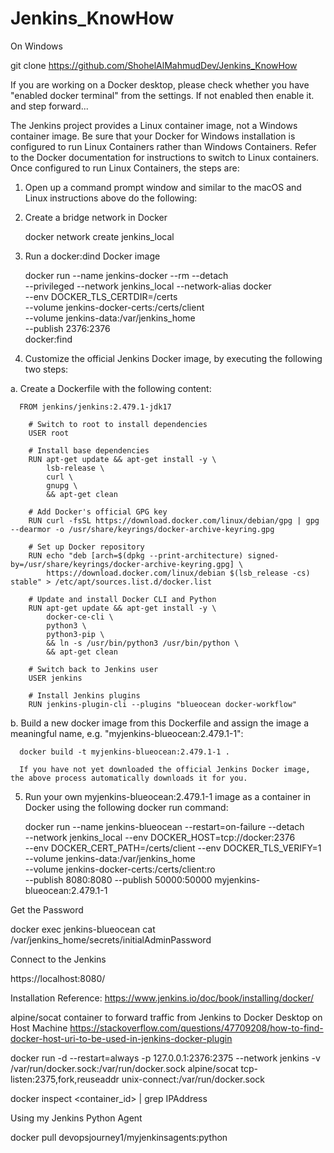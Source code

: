 # Jenkins_KnowHow
On Windows

git clone https://github.com/ShohelAlMahmudDev/Jenkins_KnowHow

If you are working on a Docker desktop, please check whether you have "enabled docker terminal" from the settings.
If not enabled then enable it. and step forward...



The Jenkins project provides a Linux container image, not a Windows container image. Be sure that your Docker for Windows installation is configured to run Linux Containers rather than Windows Containers. Refer to the Docker documentation for instructions to switch to Linux containers. Once configured to run Linux Containers, the steps are:

1. Open up a command prompt window and similar to the macOS and Linux instructions above do the following:

2. Create a bridge network in Docker

    docker network create jenkins_local

3.  Run a docker:dind Docker image

    docker run --name jenkins-docker --rm --detach \
      --privileged --network jenkins_local --network-alias docker \
      --env DOCKER_TLS_CERTDIR=/certs \
      --volume jenkins-docker-certs:/certs/client \
      --volume jenkins-data:/var/jenkins_home \
      --publish 2376:2376 \
      docker:find

4.  Customize the official Jenkins Docker image, by executing the following two steps:

  a. Create a Dockerfile with the following content:

      FROM jenkins/jenkins:2.479.1-jdk17

        # Switch to root to install dependencies
        USER root
        
        # Install base dependencies
        RUN apt-get update && apt-get install -y \
            lsb-release \
            curl \
            gnupg \
            && apt-get clean
        
        # Add Docker's official GPG key
        RUN curl -fsSL https://download.docker.com/linux/debian/gpg | gpg --dearmor -o /usr/share/keyrings/docker-archive-keyring.gpg
        
        # Set up Docker repository
        RUN echo "deb [arch=$(dpkg --print-architecture) signed-by=/usr/share/keyrings/docker-archive-keyring.gpg] \
            https://download.docker.com/linux/debian $(lsb_release -cs) stable" > /etc/apt/sources.list.d/docker.list
        
        # Update and install Docker CLI and Python
        RUN apt-get update && apt-get install -y \
            docker-ce-cli \
            python3 \
            python3-pip \
            && ln -s /usr/bin/python3 /usr/bin/python \
            && apt-get clean
        
        # Switch back to Jenkins user
        USER jenkins
        
        # Install Jenkins plugins
        RUN jenkins-plugin-cli --plugins "blueocean docker-workflow"

  b.  Build a new docker image from this Dockerfile and assign the image a meaningful name, e.g. "myjenkins-blueocean:2.479.1-1":

      docker build -t myjenkins-blueocean:2.479.1-1 .

      If you have not yet downloaded the official Jenkins Docker image, the above process automatically downloads it for you.

5.  Run your own myjenkins-blueocean:2.479.1-1 image as a container in Docker using the following docker run command:

    docker run --name jenkins-blueocean --restart=on-failure --detach \
      --network jenkins_local --env DOCKER_HOST=tcp://docker:2376 \
      --env DOCKER_CERT_PATH=/certs/client --env DOCKER_TLS_VERIFY=1 \
      --volume jenkins-data:/var/jenkins_home \
      --volume jenkins-docker-certs:/certs/client:ro \
      --publish 8080:8080 --publish 50000:50000 myjenkins-blueocean:2.479.1-1


Get the Password

docker exec jenkins-blueocean cat /var/jenkins_home/secrets/initialAdminPassword

Connect to the Jenkins

https://localhost:8080/

Installation Reference:
https://www.jenkins.io/doc/book/installing/docker/



alpine/socat container to forward traffic from Jenkins to Docker Desktop on Host Machine
https://stackoverflow.com/questions/47709208/how-to-find-docker-host-uri-to-be-used-in-jenkins-docker-plugin

docker run -d --restart=always -p 127.0.0.1:2376:2375 --network jenkins -v /var/run/docker.sock:/var/run/docker.sock alpine/socat tcp-listen:2375,fork,reuseaddr unix-connect:/var/run/docker.sock

docker inspect <container_id> | grep IPAddress

Using my Jenkins Python Agent

docker pull devopsjourney1/myjenkinsagents:python

